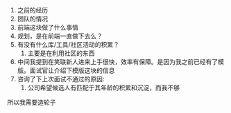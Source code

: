 1. 之前的经历
2. 团队的情况
3. 前端这块做了什么事情
4. 规划，是在前端一直做下去么？
5. 有没有什么库/工具/社区活动的积累？
    1. 主要是在利用社区的东西
6. 中间我提到在笑联新人进来上手很快，效率有保障。是因为我之前已经有了模版。面试官让介绍下模版这块的信息
7. 咨询了下上次面试不通过的原因:
    1. 公司希望候选人有匹配于其年龄的积累和沉淀，而我不够



所以我需要造轮子